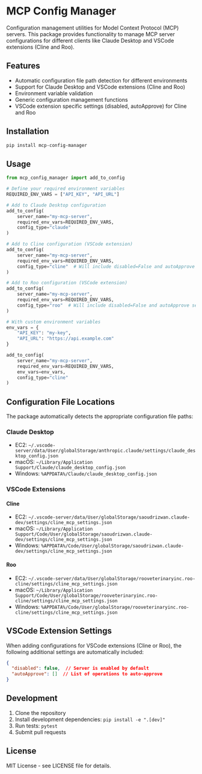 # MCP Config Manager

Configuration management utilities for Model Context Protocol (MCP) servers. This package provides functionality to manage MCP server configurations for different clients like Claude Desktop and VSCode extensions (Cline and Roo).

## Features

- Automatic configuration file path detection for different environments
- Support for Claude Desktop and VSCode extensions (Cline and Roo)
- Environment variable validation
- Generic configuration management functions
- VSCode extension specific settings (disabled, autoApprove) for Cline and Roo

## Installation

```bash
pip install mcp-config-manager
```

## Usage

```python
from mcp_config_manager import add_to_config

# Define your required environment variables
REQUIRED_ENV_VARS = ["API_KEY", "API_URL"]

# Add to Claude Desktop configuration
add_to_config(
    server_name="my-mcp-server",
    required_env_vars=REQUIRED_ENV_VARS,
    config_type="claude"
)

# Add to Cline configuration (VSCode extension)
add_to_config(
    server_name="my-mcp-server",
    required_env_vars=REQUIRED_ENV_VARS,
    config_type="cline"  # Will include disabled=False and autoApprove settings
)

# Add to Roo configuration (VSCode extension)
add_to_config(
    server_name="my-mcp-server",
    required_env_vars=REQUIRED_ENV_VARS,
    config_type="roo"  # Will include disabled=False and autoApprove settings
)

# With custom environment variables
env_vars = {
    "API_KEY": "my-key",
    "API_URL": "https://api.example.com"
}

add_to_config(
    server_name="my-mcp-server",
    required_env_vars=REQUIRED_ENV_VARS,
    env_vars=env_vars,
    config_type="cline"
)
```

## Configuration File Locations

The package automatically detects the appropriate configuration file paths:

### Claude Desktop
- EC2: `~/.vscode-server/data/User/globalStorage/anthropic.claude/settings/claude_desktop_config.json`
- macOS: `~/Library/Application Support/Claude/claude_desktop_config.json`
- Windows: `%APPDATA%/Claude/claude_desktop_config.json`

### VSCode Extensions

#### Cline
- EC2: `~/.vscode-server/data/User/globalStorage/saoudrizwan.claude-dev/settings/cline_mcp_settings.json`
- macOS: `~/Library/Application Support/Code/User/globalStorage/saoudrizwan.claude-dev/settings/cline_mcp_settings.json`
- Windows: `%APPDATA%/Code/User/globalStorage/saoudrizwan.claude-dev/settings/cline_mcp_settings.json`

#### Roo
- EC2: `~/.vscode-server/data/User/globalStorage/rooveterinaryinc.roo-cline/settings/cline_mcp_settings.json`
- macOS: `~/Library/Application Support/Code/User/globalStorage/rooveterinaryinc.roo-cline/settings/cline_mcp_settings.json`
- Windows: `%APPDATA%/Code/User/globalStorage/rooveterinaryinc.roo-cline/settings/cline_mcp_settings.json`

## VSCode Extension Settings

When adding configurations for VSCode extensions (Cline or Roo), the following additional settings are automatically included:

```json
{
  "disabled": false,  // Server is enabled by default
  "autoApprove": []  // List of operations to auto-approve
}
```

## Development

1. Clone the repository
2. Install development dependencies: `pip install -e ".[dev]"`
3. Run tests: `pytest`
4. Submit pull requests

## License

MIT License - see LICENSE file for details.

